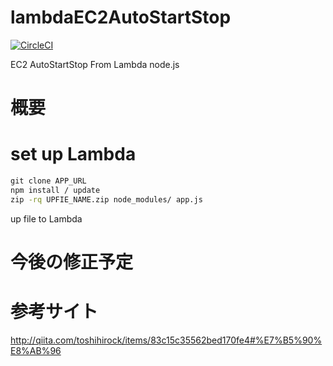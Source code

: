 # lambdaEC2AutoStartStop

[![CircleCI](https://circleci.com/gh/anhtaka/LambdaEc2AutoStartStop/tree/master.svg?style=svg)](https://circleci.com/gh/anhtaka/LambdaEc2AutoStartStop/tree/master)

EC2 AutoStartStop From Lambda node.js

# 概要

# set up Lambda 

```cmd
git clone APP_URL
npm install / update
zip -rq UPFIE_NAME.zip node_modules/ app.js
```
up file to Lambda

# 今後の修正予定

# 参考サイト
http://qiita.com/toshihirock/items/83c15c35562bed170fe4#%E7%B5%90%E8%AB%96
